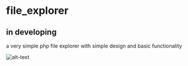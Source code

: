 # file_explorer
## in developing
a very simple php file explorer with simple design and basic functionality 

![alt-text](https://i.imgur.com/Rb00UAQ.png)
